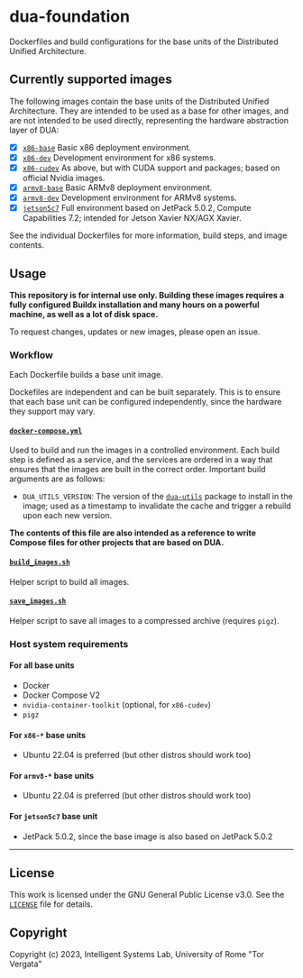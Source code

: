 # dua-foundation

Dockerfiles and build configurations for the base units of the Distributed Unified Architecture.

## Currently supported images

The following images contain the base units of the Distributed Unified Architecture. They are intended to be used as a base for other images, and are not intended to be used directly, representing the hardware abstraction layer of DUA:

- [x] [`x86-base`](Dockerfile.x86-base) Basic x86 deployment environment.
- [x] [`x86-dev`](Dockerfile.x86-dev) Development environment for x86 systems.
- [x] [`x86-cudev`](Dockerfile.x86-cudev) As above, but with CUDA support and packages; based on official Nvidia images.
- [x] [`armv8-base`](Dockerfile.armv8-base) Basic ARMv8 deployment environment.
- [x] [`armv8-dev`](Dockerfile.armv8-dev) Development environment for ARMv8 systems.
- [x] [`jetson5c7`](Dockerfile.jetson5c7) Full environment based on JetPack 5.0.2, Compute Capabilities 7.2; intended for Jetson Xavier NX/AGX Xavier.

See the individual Dockerfiles for more information, build steps, and image contents.

## Usage

**This repository is for internal use only. Building these images requires a fully configured Buildx installation and many hours on a powerful machine, as well as a lot of disk space.**

To request changes, updates or new images, please open an issue.

### Workflow

Each Dockerfile builds a base unit image.

Dockefiles are independent and can be built separately. This is to ensure that each base unit can be configured independently, since the hardware they support may vary.

#### [`docker-compose.yml`](docker-compose.yml)

Used to build and run the images in a controlled environment. Each build step is defined as a service, and the services are ordered in a way that ensures that the images are built in the correct order. Important build arguments are as follows:

- `DUA_UTILS_VERSION`: The version of the [`dua-utils`](https://github.com/IntelligentSystemsLabUTV/dua-utils) package to install in the image; used as a timestamp to invalidate the cache and trigger a rebuild upon each new version.

**The contents of this file are also intended as a reference to write Compose files for other projects that are based on DUA.**

#### [`build_images.sh`](build_images.sh)

Helper script to build all images.

#### [`save_images.sh`](save_images.sh)

Helper script to save all images to a compressed archive (requires `pigz`).

### Host system requirements

#### For all base units

- Docker
- Docker Compose V2
- `nvidia-container-toolkit` (optional, for `x86-cudev`)
- `pigz`

#### For `x86-*` base units

- Ubuntu 22.04 is preferred (but other distros should work too)

#### For `armv8-*` base units

- Ubuntu 22.04 is preferred (but other distros should work too)

#### For `jetson5c7` base unit

- JetPack 5.0.2, since the base image is also based on JetPack 5.0.2

---

## License

This work is licensed under the GNU General Public License v3.0. See the [`LICENSE`](LICENSE) file for details.

## Copyright

Copyright (c) 2023, Intelligent Systems Lab, University of Rome "Tor Vergata"
